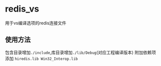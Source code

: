 # redis_vs
 用于vs编译选项的redis连接文件

## 使用方法
包含目录增加```./include```,库目录增加```./lib/Debug```(对应工程编译版本)
附加依赖项添加 ```hiredis.lib Win32_Interop.lib```